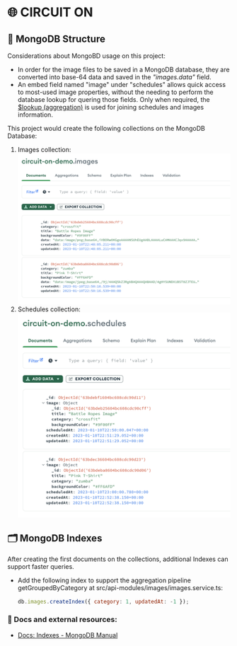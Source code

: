 # 🌐 CIRCUIT ON

## 📇 MongoDB Structure

Considerations about MongoBD usage on this project:

- In order for the image files to be saved in a MongoDB database, they are converted into base-64 data and saved in the _"images.data"_ field.
- An embed field named "image" under "schedules" allows quick access to most-used image properties, without the needing to perform the database lookup for quering those fields. Only when required, the [$lookup (aggregation)](https://www.mongodb.com/docs/manual/reference/operator/aggregation/lookup) is used for joining schedules and images information.

This project would create the following collections on the MongoDB Database:

1. Images collection:
   ![Images Documents](images/mongodb/01-images-collection.png)
2. Schedules collection:
   ![Schedules Documents](images/mongodb/02-schedules-collection.png)

## 🗂 MongoDB Indexes

After creating the first documents on the collections, additional Indexes can support faster queries.

- Add the following index to support the aggregation pipeline getGroupedByCategory at src/api-modules/images/images.service.ts:
  ```javascript
  db.images.createIndex({ category: 1, updatedAt: -1 });
  ```

### 📝 Docs and external resources:

- [Docs: Indexes - MongoDB Manual](https://www.mongodb.com/docs/manual/indexes/)

